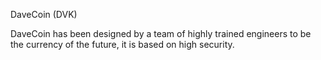 DaveCoin (DVK)

DaveCoin has been designed by a team of highly trained engineers to be the currency of the future, it is based on high security.